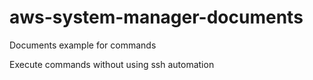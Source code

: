 # aws-system-manager-documents
Documents example for commands

Execute commands without using ssh automation
